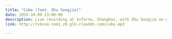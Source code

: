 ```yaml
---
title: "Cube (feat. Zhu Songjie)"
date: 2015-10-09 23:00:00
description: Live recording at Inferno, Shanghai, with Zhu Songjie on drums.
link: http://7xksxo.com1.z0.glb.clouddn.com/cube.mp3

---
```

